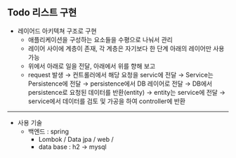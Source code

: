 Todo 리스트 구현
-
- 레이어드 아키텍쳐 구조로 구현
  - 애플리케이션을 구성하는 요소들을 수평으로 나눠서 관리
  - 레이어 사이에 계층이 존재, 각 계층은 자기보다 한 단계 아래의 레이어만 사용가능
  - 위에서 아래로 일을 전달, 아래에서 위를 향해 보고
  - request 발생 → 컨트롤러에서 해당 요청을 servic에 전달 → Service는 Persistence에 전달
    → persistence에서 DB 레이어로 전달 → DB에서 persistence로 요청된 데이터를 반환(entity) 
    → entity는 service에 전달 → service에서 데이터를 검토 및 가공을 하여 controller에 반환 
<hr>

- 사용 기술 
    - 백엔드 : spring
      - Lombok / Data jpa / web / 
      - data base : h2 → mysql
